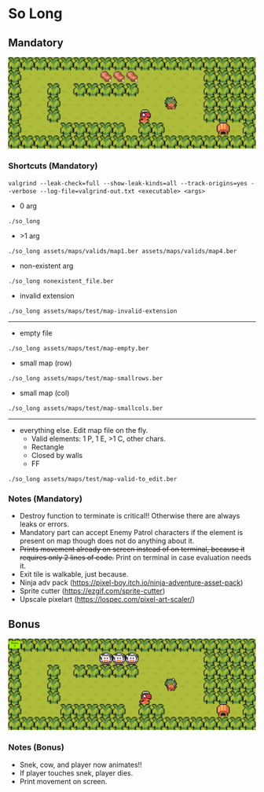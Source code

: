 # So Long

## Mandatory
![Mandatory](./assets/scr_sht/screen1.png "mandatory")

### Shortcuts (Mandatory)

```
valgrind --leak-check=full --show-leak-kinds=all --track-origins=yes --verbose --log-file=valgrind-out.txt <executable> <args>
```

- 0 arg
```
./so_long
```

- \>1 arg
```
./so_long assets/maps/valids/map1.ber assets/maps/valids/map4.ber
```

- non-existent arg
```
./so_long nonexistent_file.ber
```

- invalid extension
```
./so_long assets/maps/test/map-invalid-extension
```

-------
- empty file
```
./so_long assets/maps/test/map-empty.ber
```

- small map (row)
```
./so_long assets/maps/test/map-smallrows.ber
```

- small map (col)
```
./so_long assets/maps/test/map-smallcols.ber
```

-------
- everything else. Edit map file on the fly. 
	- Valid elements: 1 P, 1 E, >1 C, other chars.
	- Rectangle
	- Closed by walls
	- FF
```
./so_long assets/maps/test/map-valid-to_edit.ber
```

### Notes (Mandatory)
- Destroy function to terminate is critical!! Otherwise there are always leaks or errors.
- Mandatory part can accept Enemy Patrol characters if the element is present on map though does not do anything about it.
- ~~Prints movement already on screen instead of on terminal, because it requires only 2 lines of code.~~ Print on terminal in case evaluation needs it.
- Exit tile is walkable, just because.
- Ninja adv pack (https://pixel-boy.itch.io/ninja-adventure-asset-pack)
- Sprite cutter (https://ezgif.com/sprite-cutter)
- Upscale pixelart (https://lospec.com/pixel-art-scaler/)


## Bonus
![Bonus](./assets/scr_sht/screen2.png "bonus")

### Notes (Bonus)
- Snek, cow, and player now animates!!
- If player touches snek, player dies.
- Print movement on screen.
